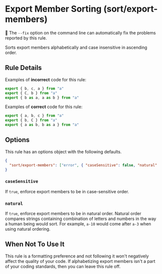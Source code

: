 # Export Member Sorting (sort/export-members)

🔧 The `--fix` option on the command line can automatically fix the problems
reported by this rule.

Sorts export members alphabetically and case insensitive in ascending order.

## Rule Details

Examples of **incorrect** code for this rule:

```javascript
export { b, c, a } from "a"
export { C, b } from "a"
export { b as a, a as b } from "a"
```

Examples of **correct** code for this rule:

```javascript
export { a, b, c } from "a"
export { b, C } from "a"
export { a as b, b as a } from "a"
```

## Options

This rule has an options object with the following defaults.

```json
{
  "sort/export-members": ["error", { "caseSensitive": false, "natural": true }]
}
```

### `caseSensitive`

If `true`, enforce export members to be in case-sensitive order.

### `natural`

If `true`, enforce export members to be in natural order. Natural order compares
strings containing combination of letters and numbers in the way a human being
would sort. For example, `a-10` would come after `a-3` when using natural
ordering.

## When Not To Use It

This rule is a formatting preference and not following it won't negatively
affect the quality of your code. If alphabetizing export members isn't a part of
your coding standards, then you can leave this rule off.
